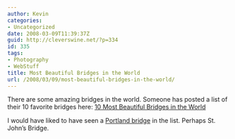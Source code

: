 ```yaml
---
author: Kevin
categories:
- Uncategorized
date: 2008-03-09T11:39:37Z
guid: http://cleverswine.net/?p=334
id: 335
tags:
- Photography
- WebStuff
title: Most Beautiful Bridges in the World
url: /2008/03/09/most-beautiful-bridges-in-the-world/
---
```


There are some amazing bridges in the world. Someone has posted a list of their 10 favorite bridges here: [10 Most Beautiful Bridges in the World](http://www.neatorama.com/2008/03/07/10-most-beautiful-bridges-in-the-world/)

I would have liked to have seen a [Portland bridge](http://www.flickr.com/search/?q=portland%20oregon%20bridge&#038;w=all) in the list. Perhaps St. John&#8217;s Bridge.